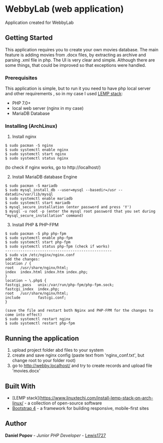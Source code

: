 # WebbyLab (web application)

Application created for WebbyLab

## Getting Started
This application requires you to create your own movies database. The main feature is adding movies from .docx files, by extracting as archive and parsing .xml file in php. The UI is very clear and simple. Although there are some things, that could be improved so that exceptions were handled.

### Prerequisites
This application is simple, but to run it you need to have php local server and other requirements , so in my case I used [LEMP stack](https://www.digitalocean.com/community/tutorials/what-is-lemp):
* PHP 7.0+
* local web server (nginx in my case)
* MariaDB Database

### Installing (ArchLinux)

1. Install nginx
```
$ sudo pacman -S nginx
$ sudo systemctl enable nginx
$ sudo systemctl start nginx
$ sudo systemctl status nginx
```
(to check if nginx works, go to http://localhost/)

2. Install MariaDB database Engine
```
$ sudo pacman -S mariadb
$ sudo mysql_install_db --user=mysql --basedir=/usr --datadir=/var/lib/mysql
$ sudo systemctl enable mariadb
$ sudo systemctl start mariadb
$ mysql_secure_installation (enter password and press 'Y')
$ mysql -u root -p (enter the mysql root password that you set during  “mysql_secure_installation” command)
```

3) Install PHP & PHP-FPM
```
$ sudo pacman -S php php-fpm
$ sudo systemctl enable php-fpm
$ sudo systemctl start php-fpm
$ sudo systemctl status php-fpm (check if works)
-------------------------------------------------
$ sudo vim /etc/nginx/nginx.conf
add the changes: 
location / {
root   /usr/share/nginx/html;
index  index.html index.htm index.php;
}
location ~ \.php$ {
fastcgi_pass   unix:/var/run/php-fpm/php-fpm.sock;
fastcgi_index  index.php;
root   /usr/share/nginx/html;
include        fastcgi.conf;
}

(save the file and restart both Nginx and PHP-FPM for the changes to come into effect)
$ sudo systemctl restart nginx
$ sudo systemctl restart php-fpm
```

## Running the application

1) upload project folder abd files to your system
2) create and save nginx config (paste text from 'nginx_conf.txt', but change root to your folder root)
3) go to http://webby.localhost/ and try to create records and upload file 'movies.docx'

## Built With

* [LEMP stack](https://www.linuxtechi.com/install-lemp-stack-on-arch-linux/ - a collection of open-source software
* [Bootstrap 4](https://getbootstrap.com/docs/4.0/getting-started/introduction/) - a framework for building responsive, mobile-first sites

## Author

**Daniel Popov** - *Junior PHP Developer* - [Lewis1727](https://github.com/Lewis1727)

